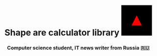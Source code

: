 <h1 align="center">Shape are calculator library <img src="https://github.com/MikLomonosov/ShapeAreaCalculation/blob/master/ShapeAreaCalculation/Images/shapes.gif" height="100"/></h1> 
<h3 align="center">Computer science student, IT news writer from Russia 🇷🇺</h3>
